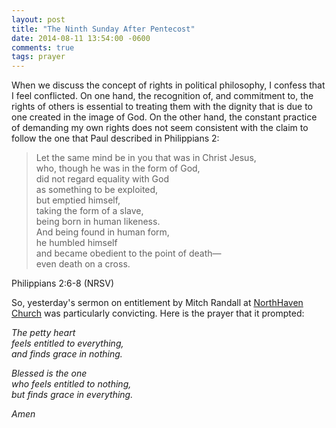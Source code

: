 ```yaml
---
layout: post
title: "The Ninth Sunday After Pentecost"
date: 2014-08-11 13:54:00 -0600
comments: true
tags: prayer
---
```


When we discuss the concept of rights in political philosophy, I confess that I feel conflicted. On one hand, the recognition of, and commitment to, the rights of others is essential to treating them with the dignity that is due to one created in the image of God. On the other hand, the constant practice of demanding my own rights does not seem consistent with the claim to follow the one that Paul described in Philippians 2:


>Let the same mind be in you that was in Christ Jesus,  
who, though he was in the form of God,   
did not regard equality with God  
as something to be exploited,  
but emptied himself,  
taking the form of a slave,  
being born in human likeness.  
And being found in human form,  
he humbled himself  
and became obedient to the point of death—  
even death on a cross.

Philippians 2:6-8 (NRSV)

So, yesterday's sermon on entitlement by Mitch Randall at [NorthHaven Church](http://northhavenchurch.net ) was particularly convicting. Here is the prayer that it prompted:

*The petty heart*  
*feels entitled to everything,*  
*and finds grace in nothing.*  

*Blessed is the one*  
*who feels entitled to nothing,*  
*but finds grace in everything.*

*Amen*
 



